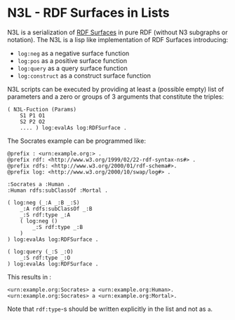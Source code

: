 # N3L - RDF Surfaces in Lists

N3L is a serialization of [RDF Surfaces](https://w3c-cg.github.io/rdfsurfaces/) in pure RDF (without N3 subgraphs or notation). The N3L is a lisp like implementation of RDF Surfaces introducing:

- `log:neg` as a negative surface function
- `log:pos` as a positive surface function
- `log:query` as a query surface function
- `log:construct` as a construct surface function

N3L scripts can be executed by providing at least a (possible empty) list of parameters and a zero or groups of 3 arguments that constitute the triples:

```
( N3L-Fuction (Params) 
    S1 P1 O1
    S2 P2 O2
    .... ) log:evalAs log:RDFSurface .
```

The Socrates example can be programmed like:

```
@prefix : <urn:example.org:> .
@prefix rdf: <http://www.w3.org/1999/02/22-rdf-syntax-ns#> .
@prefix rdfs: <http://www.w3.org/2000/01/rdf-schema#>.
@prefix log: <http://www.w3.org/2000/10/swap/log#> .

:Socrates a :Human .
:Human rdfs:subClassOf :Mortal .

( log:neg (_:A _:B _:S)
    _:A rdfs:subClassOf _:B
    _:S rdf:type _:A
    ( log:neg () 
        _:S rdf:type _:B
    )
) log:evalAs log:RDFSurface .

( log:query (_:S _:O)
    _:S rdf:type _:O
) log:evalAs log:RDFSurface .
```

This results in :

```
<urn:example.org:Socrates> a <urn:example.org:Human>.
<urn:example.org:Socrates> a <urn:example.org:Mortal>.
```

Note that `rdf:type`-s should be written explicitly in the list and not as `a`.